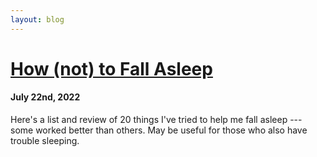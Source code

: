```yaml
---
layout: blog
---
```


# [How (not) to Fall Asleep](./2020-07-22-sleep)

#### July 22nd, 2022

Here's a list and review of 20 things I've tried to help me fall asleep --- some worked better than others. May be useful for those who also have trouble sleeping.
